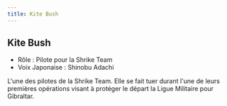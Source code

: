 ```yaml
---
title: Kite Bush
---
```


Kite Bush
---------





* Rôle : Pilote pour la Shrike Team
* Voix Japonaise : Shinobu Adachi


L'une des pilotes de la Shrike Team. Elle se fait tuer durant l'une de leurs premières opérations visant à protéger le départ la Ligue Militaire pour Gibraltar.

